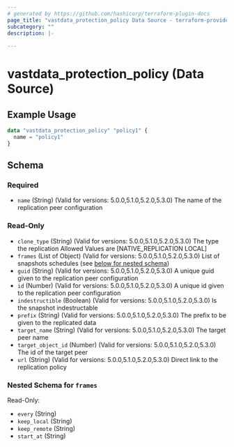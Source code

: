 ```yaml
---
# generated by https://github.com/hashicorp/terraform-plugin-docs
page_title: "vastdata_protection_policy Data Source - terraform-provider-vastdata"
subcategory: ""
description: |-
  
---
```


# vastdata_protection_policy (Data Source)



## Example Usage

```terraform
data "vastdata_protection_policy" "policy1" {
  name = "policy1"
}
```

<!-- schema generated by tfplugindocs -->
## Schema

### Required

- `name` (String) (Valid for versions: 5.0.0,5.1.0,5.2.0,5.3.0) The name of the replication peer configuration

### Read-Only

- `clone_type` (String) (Valid for versions: 5.0.0,5.1.0,5.2.0,5.3.0) The type the replication Allowed Values are [NATIVE_REPLICATION LOCAL]
- `frames` (List of Object) (Valid for versions: 5.0.0,5.1.0,5.2.0,5.3.0) List of snapshots schedules (see [below for nested schema](#nestedatt--frames))
- `guid` (String) (Valid for versions: 5.0.0,5.1.0,5.2.0,5.3.0) A unique guid given to the  replication peer configuration
- `id` (Number) (Valid for versions: 5.0.0,5.1.0,5.2.0,5.3.0) A unique id given to the replication peer configuration
- `indestructible` (Boolean) (Valid for versions: 5.0.0,5.1.0,5.2.0,5.3.0) Is the snapshot indestructable
- `prefix` (String) (Valid for versions: 5.0.0,5.1.0,5.2.0,5.3.0) The prefix to be given to the replicated data
- `target_name` (String) (Valid for versions: 5.0.0,5.1.0,5.2.0,5.3.0) The target peer name
- `target_object_id` (Number) (Valid for versions: 5.0.0,5.1.0,5.2.0,5.3.0) The id of the target peer
- `url` (String) (Valid for versions: 5.0.0,5.1.0,5.2.0,5.3.0) Direct link to the replication policy

<a id="nestedatt--frames"></a>
### Nested Schema for `frames`

Read-Only:

- `every` (String)
- `keep_local` (String)
- `keep_remote` (String)
- `start_at` (String)
